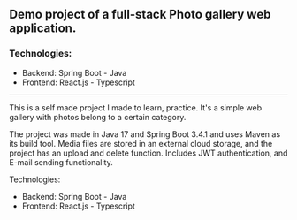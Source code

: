## Demo project of a full-stack Photo gallery web application.


### Technologies:

- Backend: Spring Boot - Java
- Frontend: React.js - Typescript

---

This is a self made project I made to learn, practice. It's a simple web gallery with photos belong to a certain category.

The project was made in Java 17 and Spring Boot 3.4.1 and uses Maven as its build tool. 
Media files are stored in an external cloud storage, and the project has an upload and delete function. 
Includes JWT authentication, and E-mail sending functionality.

Technologies:
 - Backend: Spring Boot - Java
 - Frontend: React.js - Typescript
